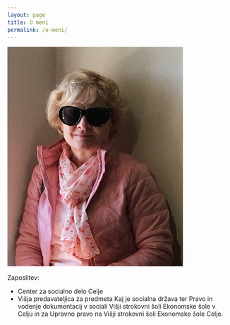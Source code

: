 ```yaml
---
layout: page
title: O meni
permalink: /o-meni/
---
```


![Nada Caharijaz Ferme!](/images/portret.jpg "Nada Caharijaz Ferme")

Zaposlitev:

- Center za socialno delo Celje
- Višja predavateljica za predmeta Kaj je socialna država ter Pravo in vodenje dokumentacij v sociali 
Višji strokovni šoli Ekonomske šole v Celju in za Upravno pravo na Višji strokovni šoli Ekonomske šole 
Celje.
